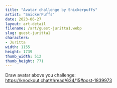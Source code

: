 ```yaml
---
title: "Avatar challenge by Snickerpuffs"
artist: "SnickerPuffs"
date: 2023-06-27
layout: art-detail
filename: /art/guest-juritta1.webp
slug: guest-juritta1
characters:
- Juritta
width: 1155
height: 1739
thumb_width: 512
thumb_height: 771
---
```

Draw avatar above you challenge: https://knockout.chat/thread/634/15#post-1839973
